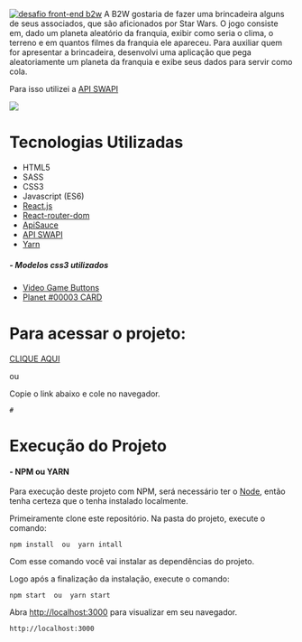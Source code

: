 [![desafio front-end b2w](http://yurimello.com/wp-content/uploads/2019/04/banner.png)](#)
A B2W gostaria de fazer uma brincadeira alguns de seus associados, que são aficionados por Star Wars. O jogo consiste em, dado um planeta aleatório da franquia, exibir como seria o clima, o terreno e em quantos filmes da franquia ele apareceu. Para auxiliar quem for apresentar a brincadeira, desenvolvi uma aplicação que pega aleatoriamente um planeta da franquia e exibe seus dados para servir como cola. 

Para isso utilizei a [API SWAPI](https://swapi.co/)

![](http://yurimello.com/wp-content/uploads/2019/04/icone.png) 

# Tecnologias Utilizadas

- HTML5
- SASS
- CSS3
- Javascript (ES6)
- [React.js](https://vuejs.org/)
- [React-router-dom](https://vuex.vuejs.org/)
- [ApiSauce](https://vuex.vuejs.org/)
- [API SWAPI](https://swapi.co/)
- [Yarn](https://yarnpkg.com/)

##### - Modelos css3 utilizados
- [Video Game Buttons](https://codepen.io/DanielWeiner/pen/iFadn)
- [Planet #00003 CARD](https://codepen.io/marcjfj/pen/EOrerZ)

# Para acessar o projeto:

[CLIQUE AQUI](#)

ou

Copie o link abaixo e cole no navegador.
```
#
```

# Execução do Projeto

#### - NPM ou YARN
Para execução deste projeto com NPM, será necessário ter o [Node](https://nodejs.org), então tenha certeza  que o tenha instalado localmente.

Primeiramente clone este repositório.
Na pasta do projeto, execute o comando:
```
npm install  ou  yarn intall
```
Com esse comando você vai instalar as dependências do projeto.
 
Logo após a finalizaçâo da instalação, execute o comando:
```
npm start  ou  yarn start
```
Abra [http://localhost:3000](http://localhost:3000) para visualizar em seu navegador.
```
http://localhost:3000
```